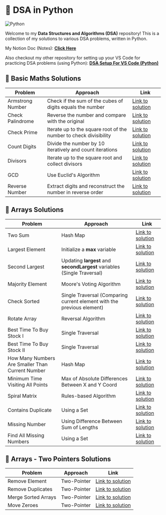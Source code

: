 # 🐍 DSA in Python
![Python](https://img.shields.io/badge/Python-3776AB?style=flat&logo=python&logoColor=white)

Welcome to my **Data Structures and Algorithms (DSA)** repository! This is a collection of my solutions to various DSA problems, written in Python.

My Notion Doc (Notes): [**Click Here**](https://brazen-sailboat-416.notion.site/DSA-Python-19b8048e9ced80ecb092da5d538d2a32?pvs=4)

Also checkout my other repository for setting up your VS Code for practicing DSA problems (using Python): [**DSA Setup For VS Code (Python)**](https://github.com/soumyadeep423/DSA-Setup-For-VS-Code-Python.git)

## 🧩 Basic Maths Solutions

| Problem                  | Approach                              | Link                                   |
|--------------------------|---------------------------------------|----------------------------------------|
| Armstrong Number         | Check if the sum of the cubes of digits equals the number | [Link to solution](Numbers/armstrong.py) |
| Check Palindrome         | Reverse the number and compare with the original         | [Link to solution](Numbers/checkPalindrome.py) |
| Check Prime              | Iterate up to the square root of the number to check divisibility | [Link to solution](Numbers/checkPrime.py) |
| Count Digits             | Divide the number by 10 iteratively and count iterations | [Link to solution](Numbers/countDigits.py) |
| Divisors                 | Iterate up to the square root and collect divisors       | [Link to solution](Numbers/divisors.py) |
| GCD                      | Use Euclid's Algorithm                              | [Link to solution](Numbers/gcd.py) |
| Reverse Number           | Extract digits and reconstruct the number in reverse order | [Link to solution](Numbers/reverseNum.py) |


## 🧩 Arrays Solutions

| Problem                  | Approach          | Link                                   |
|--------------------------|-------------------|----------------------------------------|
| Two Sum                  | Hash Map   | [Link to solution](Arrays/twoSum.py) |
| Largest Element          | Initialize a **max** variable    | [Link to solution](Arrays/max.py) |
| Second Largest          | Updating **largest** and **secondLargest** variables (Single Traversal)    | [Link to solution](Arrays/secondLargest.py) |
| Majority Element         | Moore's Voting Algorithm    | [Link to solution](Arrays/majorityElement.py) |
| Check Sorted             | Single Traversal (Comparing current element with the previous element)    | [Link to solution](Arrays/checkSorted.py) |
| Rotate Array             | Reversal Algorithm    | [Link to solution](Arrays/rotateArray.py) |
| Best Time To Buy Stock I             | Single Traversal   | [Link to solution](Arrays/bttbs1.py) |
| Best Time To Buy Stock II             | Single Traversal   | [Link to solution](Arrays/bttbs2.py) |
| How Many Numbers Are Smaller Than Current Number            | Hash Map   | [Link to solution](Arrays/lc1365.py) |
| Minimum Time Visiting All Points           | Max of Absolute Differences Between X and Y Coord   | [Link to solution](Arrays/lc1266.py) |
| Spiral Matrix           | Rules-based Algorithm   | [Link to solution](Arrays/spiralMatrix.py) |
| Contains Duplicate           | Using a Set   | [Link to solution](Arrays/containsDuplicate.py) |
| Missing Number          | Using Difference Between Sum of Lengths   | [Link to solution](Arrays/missingNumber.py) |
| Find All Missing Numbers          | Using a Set   | [Link to solution](Arrays/allMissingNumbers.py) |


## 🧩 Arrays - Two Pointers Solutions

| Problem                  | Approach          | Link                                   |
|--------------------------|-------------------|----------------------------------------|
| Remove Element           | Two-Pointer    | [Link to solution](Arrays/removeElement.py) |
| Remove Duplicates       | Two-Pointer   | [Link to solution](Arrays/removeDuplicates.py) |
| Merge Sorted Arrays      | Two-Pointer    | [Link to solution](Arrays/mergeSorted.py) |
| Move Zeroes             | Two-Pointer    | [Link to solution](Arrays/moveZeroes.py) |
